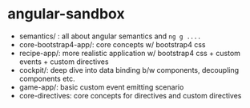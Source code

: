 # angular-sandbox

- semantics/ : all about angular semantics and `ng g ....` 
- core-bootstrap4-app/: core concepts w/ bootstrap4 css
- recipe-app/:  more realistic application w/ bootstrap4 css + custom events + custom directives
- cockpit/: deep dive into data binding b/w components, decoupling components etc.
- game-app/: basic custom event emitting scenario
- core-directives: core concepts for directives and custom directives

